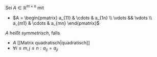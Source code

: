 Sei $A \in \mathbb{R}^{m \times n}$ mit
- $A = \begin{pmatrix} a_{11} & \cdots & a_{1n} \\ \vdots && \vdots \\ a_{m1} & \cdots & a_{mn} \end{pmatrix}$

$A$ heißt *symmetrisch*, falls
- $A$ [[Matrix quadratisch|quadratisch]]
- $\forall i \le m, j \le n : a_{ij} = a_{ji}$